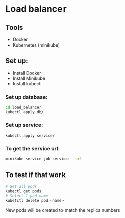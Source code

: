 # Load balancer

## Tools
- Docker
- Kubernetes (minikube)

## Set up:
- Install Docker
- Install Minikube
- Install kubectl

### Set up database:
```bash
cd load_balancer
kubectl apply db/
```

### Set up service:
```bash
kubectl apply service/
```

### To get the service url:
```bash
minikube service job-service --url
```

## To test if that work
```bash
# Get all pods
kubectl get pods
# Select 1 pod name
kubetctl delete pod <name>
```
New pods will be created to match the replica numbers